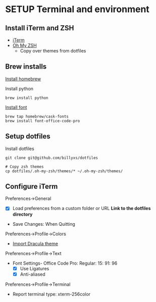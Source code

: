 # SETUP Terminal and environment

## Install iTerm and ZSH
- [iTerm](https://iterm2.com/)
- [Oh My ZSH](https://ohmyz.sh/#install)
  - Copy over themes from dotfiles


## Brew installs
[Install homebrew](https://brew.sh/)

Install python
```
brew install python
```

[Install font](https://github.com/sb2nov/mac-setup/issues/218#issuecomment-768923328)
```
brew tap homebrew/cask-fonts
brew install font-office-code-pro
```

## Setup dotfiles

Install dotfiles
```
git clone git@github.com/billyxs/dotfiles

# Copy zsh themes
cp dotfiles/.oh-my-zsh/themes/* ~/.oh-my-zsh/themes/
```

## Configure iTerm
Preferences->General
- [x] Load preferences from a custom folder or URL
**Link to the dotfiles directory**
- Save Changes: When Quitting

Preferences->Profile->Colors
- [Import Dracula theme](https://draculatheme.com/iterm)

Preferences->Profile->Text
- Font Settings- Office Code Pro: Regular: 15: 91: 96
  - [x] Use Ligatures
  - [x] Anti-aliased

Preferences->Profile->Terminal
- Report terminal type: xterm-256color
